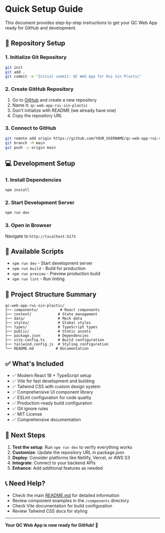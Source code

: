 # Quick Setup Guide

This document provides step-by-step instructions to get your QC Web App ready for GitHub and development.

## 🚀 Repository Setup

### 1. Initialize Git Repository
```bash
git init
git add .
git commit -m "Initial commit: QC Web App for Rui Sin Plastic"
```

### 2. Create GitHub Repository
1. Go to [GitHub](https://github.com) and create a new repository
2. Name it: `qc-web-app-rui-sin-plastic`
3. Don't initialize with README (we already have one)
4. Copy the repository URL

### 3. Connect to GitHub
```bash
git remote add origin https://github.com/YOUR_USERNAME/qc-web-app-rui-sin-plastic.git
git branch -M main
git push -u origin main
```

## 💻 Development Setup

### 1. Install Dependencies
```bash
npm install
```

### 2. Start Development Server
```bash
npm run dev
```

### 3. Open in Browser
Navigate to `http://localhost:5173`

## 🔧 Available Scripts

- `npm run dev` - Start development server
- `npm run build` - Build for production
- `npm run preview` - Preview production build
- `npm run lint` - Run linting

## 📁 Project Structure Summary

```
qc-web-app-rui-sin-plastic/
├── components/          # React components
├── context/            # State management
├── data/               # Mock data
├── styles/             # Global styles
├── types/              # TypeScript types
├── public/             # Static assets
├── package.json        # Dependencies
├── vite.config.ts      # Build configuration
├── tailwind.config.js  # Styling configuration
└── README.md          # Documentation
```

## ✅ What's Included

- ✅ Modern React 18 + TypeScript setup
- ✅ Vite for fast development and building
- ✅ Tailwind CSS with custom design system
- ✅ Comprehensive UI component library
- ✅ ESLint configuration for code quality
- ✅ Production-ready build configuration
- ✅ Git ignore rules
- ✅ MIT License
- ✅ Comprehensive documentation

## 🎯 Next Steps

1. **Test the setup**: Run `npm run dev` to verify everything works
2. **Customize**: Update the repository URL in package.json
3. **Deploy**: Consider platforms like Netlify, Vercel, or AWS S3
4. **Integrate**: Connect to your backend APIs
5. **Enhance**: Add additional features as needed

## 📞 Need Help?

- Check the main [README.md](./README.md) for detailed information
- Review component examples in the `/components` directory
- Check Vite documentation for build configuration
- Review Tailwind CSS docs for styling

---

**Your QC Web App is now ready for GitHub! 🎉**
